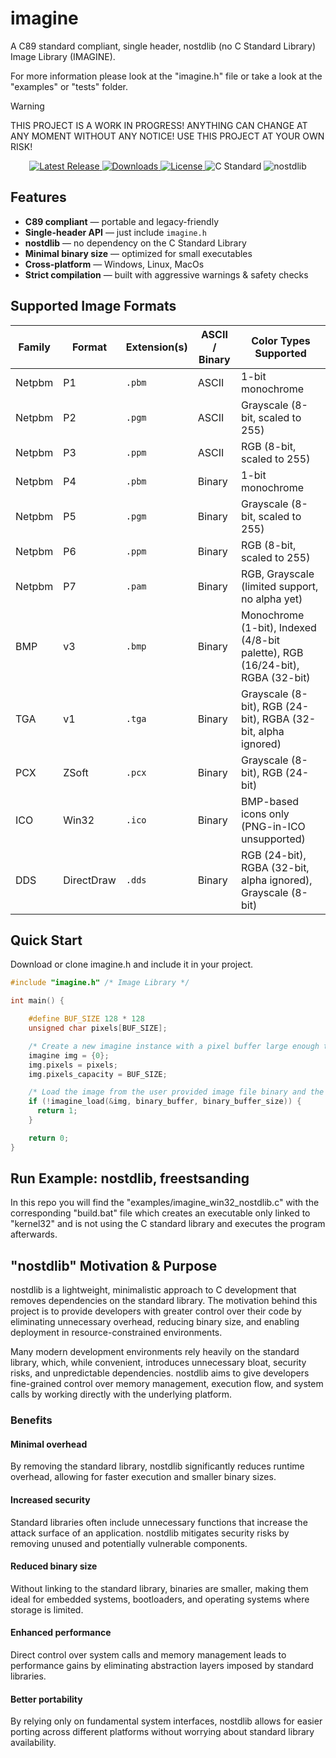 # imagine
A C89 standard compliant, single header, nostdlib (no C Standard Library) Image Library (IMAGINE).

For more information please look at the "imagine.h" file or take a look at the "examples" or "tests" folder.

> [!WARNING]
> THIS PROJECT IS A WORK IN PROGRESS! ANYTHING CAN CHANGE AT ANY MOMENT WITHOUT ANY NOTICE! USE THIS PROJECT AT YOUR OWN RISK!

<p align="center">
  <a href="https://github.com/nickscha/imagine/releases">
    <img src="https://img.shields.io/github/v/release/nickscha/imagine?style=flat-square&color=blue" alt="Latest Release">
  </a>
  <a href="https://github.com/nickscha/imagine/releases">
    <img src="https://img.shields.io/github/downloads/nickscha/imagine/total?style=flat-square&color=brightgreen" alt="Downloads">
  </a>
  <a href="https://opensource.org/licenses/MIT">
    <img src="https://img.shields.io/badge/License-MIT-yellow.svg?style=flat-square" alt="License">
  </a>
  <img src="https://img.shields.io/badge/Standard-C89-orange?style=flat-square" alt="C Standard">
  <img src="https://img.shields.io/badge/nolib-nostdlib-lightgrey?style=flat-square" alt="nostdlib">
</p>

## **Features**
- **C89 compliant** — portable and legacy-friendly  
- **Single-header API** — just include `imagine.h`  
- **nostdlib** — no dependency on the C Standard Library  
- **Minimal binary size** — optimized for small executables  
- **Cross-platform** — Windows, Linux, MacOs 
- **Strict compilation** — built with aggressive warnings & safety checks  

## Supported Image Formats

| Family   | Format | Extension(s) | ASCII / Binary | Color Types Supported |
|----------|--------|--------------|----------------|-----------------------|
| Netpbm   | P1     | `.pbm`       | ASCII          | 1-bit monochrome      |
| Netpbm   | P2     | `.pgm`       | ASCII          | Grayscale (8-bit, scaled to 255) |
| Netpbm   | P3     | `.ppm`       | ASCII          | RGB (8-bit, scaled to 255) |
| Netpbm   | P4     | `.pbm`       | Binary         | 1-bit monochrome      |
| Netpbm   | P5     | `.pgm`       | Binary         | Grayscale (8-bit, scaled to 255) |
| Netpbm   | P6     | `.ppm`       | Binary         | RGB (8-bit, scaled to 255) |
| Netpbm   | P7     | `.pam`       | Binary         | RGB, Grayscale (limited support, no alpha yet) |
| BMP      | v3     | `.bmp`       | Binary         | Monochrome (1-bit), Indexed (4/8-bit palette), RGB (16/24-bit), RGBA (32-bit) |
| TGA      | v1     | `.tga`       | Binary         | Grayscale (8-bit), RGB (24-bit), RGBA (32-bit, alpha ignored) |
| PCX      | ZSoft  | `.pcx`       | Binary         | Grayscale (8-bit), RGB (24-bit) |
| ICO      | Win32  | `.ico`       | Binary         | BMP-based icons only (PNG-in-ICO unsupported) |
| DDS      | DirectDraw | `.dds`   | Binary         | RGB (24-bit), RGBA (32-bit, alpha ignored), Grayscale (8-bit) |

## Quick Start

Download or clone imagine.h and include it in your project.

```C
#include "imagine.h" /* Image Library */

int main() {

    #define BUF_SIZE 128 * 128
    unsigned char pixels[BUF_SIZE];

    /* Create a new imagine instance with a pixel buffer large enough to store the image data */
    imagine img = {0};
    img.pixels = pixels;
    img.pixels_capacity = BUF_SIZE;

    /* Load the image from the user provided image file binary and the size of the binary */
    if (!imagine_load(&img, binary_buffer, binary_buffer_size)) {
      return 1;
    }

    return 0;
}
```

## Run Example: nostdlib, freestsanding

In this repo you will find the "examples/imagine_win32_nostdlib.c" with the corresponding "build.bat" file which
creates an executable only linked to "kernel32" and is not using the C standard library and executes the program afterwards.

## "nostdlib" Motivation & Purpose

nostdlib is a lightweight, minimalistic approach to C development that removes dependencies on the standard library. The motivation behind this project is to provide developers with greater control over their code by eliminating unnecessary overhead, reducing binary size, and enabling deployment in resource-constrained environments.

Many modern development environments rely heavily on the standard library, which, while convenient, introduces unnecessary bloat, security risks, and unpredictable dependencies. nostdlib aims to give developers fine-grained control over memory management, execution flow, and system calls by working directly with the underlying platform.

### Benefits

#### Minimal overhead
By removing the standard library, nostdlib significantly reduces runtime overhead, allowing for faster execution and smaller binary sizes.

#### Increased security
Standard libraries often include unnecessary functions that increase the attack surface of an application. nostdlib mitigates security risks by removing unused and potentially vulnerable components.

#### Reduced binary size
Without linking to the standard library, binaries are smaller, making them ideal for embedded systems, bootloaders, and operating systems where storage is limited.

#### Enhanced performance
Direct control over system calls and memory management leads to performance gains by eliminating abstraction layers imposed by standard libraries.

#### Better portability
By relying only on fundamental system interfaces, nostdlib allows for easier porting across different platforms without worrying about standard library availability.
